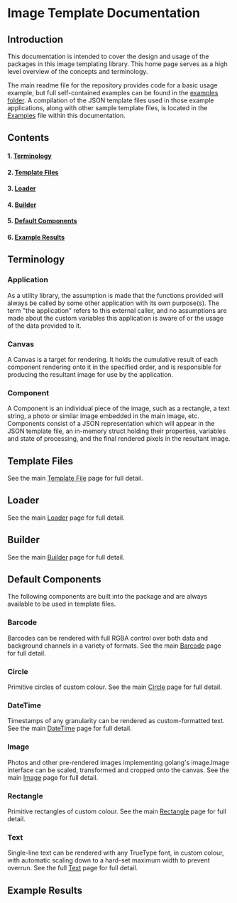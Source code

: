 # Image Template Documentation

## Introduction
This documentation is intended to cover the design and usage of the packages in this image templating library. This home page serves as a high level overview of the concepts and terminology.

The main readme file for the repository provides code for a basic usage example, but full self-contained examples can be found in the [examples folder](../internal/examples). A compilation of the JSON template files used in those example applications, along with other sample template files, is located in the [Examples](Examples.md) file within this documentation.

## Contents

#### 1. [Terminology](#Terminology)
#### 2. [Template Files](#Template-Files)
#### 3. [Loader](#Loader)
#### 4. [Builder](#Builder)
#### 5. [Default Components](#Default-Components)
#### 6. [Example Results](#Example-Results)

## Terminology

### Application
As a utility library, the assumption is made that the functions provided will always be called by some other application with its own purpose(s). The term "the application" refers to this external caller, and no assumptions are made about the custom variables this application is aware of or the usage of the data provided to it.

### Canvas
A Canvas is a target for rendering. It holds the cumulative result of each component rendering onto it in the specified order, and is responsible for producing the resultant image for use by the application.

### Component
A Component is an individual piece of the image, such as a rectangle, a text string, a photo or similar image embedded in the main image, etc. Components consist of a JSON representation which will appear in the JSON template file, an in-memory struct holding their properties, variables and state of processing, and the final rendered pixels in the resultant image.

## Template Files
See the main [Template File](TemplateFile.md) page for full detail.

## Loader
See the main [Loader](Loader.md) page for full detail.

## Builder
See the main [Builder](Builder.md) page for full detail.

## Default Components
The following components are built into the package and are always available to be used in template files.

### Barcode
Barcodes can be rendered with full RGBA control over both data and background channels in a variety of formats. See the main [Barcode](Barcode.md) page for full detail.

### Circle
Primitive circles of custom colour. See the main [Circle](Circle.md) page for full detail.

### DateTime
Timestamps of any granularity can be rendered as custom-formatted text. See the main [DateTime](DateTime.md) page for full detail.

### Image
Photos and other pre-rendered images implementing golang's image.Image interface can be scaled, transformed and cropped onto the canvas. See the main [Image](Image.md) page for full detail.

### Rectangle
Primitive rectangles of custom colour. See the main [Rectangle](Rectangle.md) page for full detail.

### Text
Single-line text can be rendered with any TrueType font, in custom colour, with automatic scaling down to a hard-set maximum width to prevent overrun. See the full [Text](Text.md) page for full detail.


## Example Results